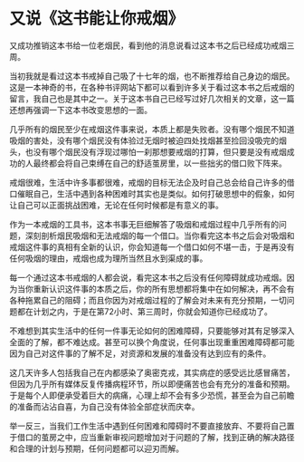 # 又说《这书能让你戒烟》


又成功推销这本书给一位老烟民，看到他的消息说看过这本书之后已经成功戒烟三周。

当初我就是看过这本书戒掉自己吸了十七年的烟，也不断推荐给自己身边的烟民。这是一本神奇的书，在各种书评网站下都可以看到许多关于看过这本书之后戒烟的留言，我自己也是其中之一。关于这本书自己已经写过好几次相关的文章，这一篇还想再强调一下这本书改变思想的一面。

几乎所有的烟民至少在戒烟这件事来说，本质上都是失败者。没有哪个烟民不知道吸烟的害处，没有哪个烟民没有体验过无烟时被迫四处找烟甚至捡回没吸完的烟头，也没有哪个烟民没有浮现过哪怕一刹那想要戒烟的打算，但只要是没有戒烟成功的人最终都会将自己束缚在自己的舒适茧房里，以一些拙劣的借口败下阵来。

戒烟很难，生活中许多事都很难，戒烟的目标无法企及时自己总会给自己许多的借口催眠自己，生活中遇到各种困难时其实也是类似。如何打破思想中的假象，如何让自己可以正面挑战困难，无论在任何时候都是有意义的事。

作为一本戒烟的工具书，这本书事无巨细解答了吸烟和戒烟过程中几乎所有的问题，深刻剖析烟民吸烟和无法戒烟的每一个借口。当你看完这本书之后会对吸烟和戒烟这件事的真相有全新的认识，你会知道每一个借口如何不堪一击，于是再没有任何吸烟的理由，戒烟也成为理所当然且水到渠成的事。

每一个通过这本书戒烟的人都会说，看完这本书之后没有任何障碍就成功戒烟。因为当你重新认识这件事的本质之后，你的所有思想都将集中在如何解决，再不会有各种拖累自己的阻碍；而且你因为对戒烟过程的了解会对未来有充分预期，一切问题都在计划之内，于是在第72小时、第三周时，你就会知道你已经成功了。

不难想到其实生活中的任何一件事无论如何的困难障碍，只要能够对其有足够深入全面的了解，都不难达成。甚至可以换个角度说，任何事出现重重困难障碍都可能因为自己对这件事的了解不足，对资源和发展的准备没有达到应有的条件。

这几天许多人包括我自己在内都感染了奥密克戎，其实病症的感受远比感冒痛苦，但因为几乎所有媒体反复传播病程环节，所以即便痛苦也会有充分的准备和预期。于是每个人即便承受着巨大的病痛，心理上却不会有多少恐慌，甚至会为自己前瞻的准备而沾沾自喜，为自己没有体验全部症状而庆幸。

举一反三，当我们工作生活中遇到任何困难和障碍时不要直接放弃、不要将自己置于借口的茧房之中，应当重新审视问题增加对于问题的了解，找到正确的解决路径和合理的计划与预期，任何问题都可以迎刃而解。
